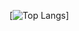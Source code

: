 [![Top Langs](https://github-readme-stats.vercel.app/api/top-langs/?username=G9000&layout=compact)]
